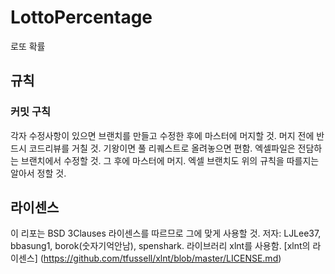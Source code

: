 # LottoPercentage
로또 확률
## 규칙
### 커밋 구칙
각자 수정사항이 있으면 브랜치를 만들고 수정한 후에 마스터에 머지할 것.
머지 전에 반드시 코드리뷰를 거칠 것.
기왕이면 풀 리퀘스트로 올려놓으면 편함.
엑셀파일은 전담하는 브랜치에서 수정할 것. 그 후에 마스터에 머지.
엑셀 브랜치도 위의 규칙을 따를지는 알아서 정할 것.
## 라이센스
이 리포는 BSD 3Clauses 라이센스를 따르므로 그에 맞게 사용할 것. 
저자: LJLee37, bbasung1, borok(숫자기억안남), spenshark.
라이브러리 xlnt를 사용함. [xlnt의 라이센스] (https://github.com/tfussell/xlnt/blob/master/LICENSE.md)

